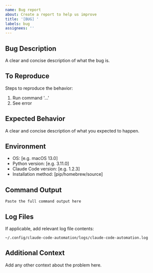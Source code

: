 ```yaml
---
name: Bug report
about: Create a report to help us improve
title: '[BUG] '
labels: bug
assignees: ''
---
```


## Bug Description
A clear and concise description of what the bug is.

## To Reproduce
Steps to reproduce the behavior:
1. Run command '...'
2. See error

## Expected Behavior
A clear and concise description of what you expected to happen.

## Environment
- OS: [e.g. macOS 13.0]
- Python version: [e.g. 3.11.0]
- Claude Code version: [e.g. 1.2.3]
- Installation method: [pip/homebrew/source]

## Command Output
```
Paste the full command output here
```

## Log Files
If applicable, add relevant log file contents:
```
~/.config/claude-code-automation/logs/claude-code-automation.log
```

## Additional Context
Add any other context about the problem here.